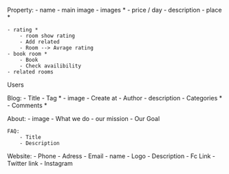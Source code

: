 Property:
    - name
    - main image
    - images *
    - price / day
    - description
    - place *


    - rating *
        - room show rating
        - Add related 
        - Room --> Avrage rating
    - book room *
        - Book 
        - Check availibility
    - related rooms


Users


Blog:
    - Title
    - Tag *
    - image
    - Create at 
    - Author
    - description
    - Categories *
    - Comments *


About:
    - image
    - What we do
    - our mission
    - Our Goal


    FAQ:
        - Title
        - Description


Website:
    - Phone
    - Adress
    - Email
    - name
    - Logo
    - Description
    - Fc Link
    - Twitter link 
    - Instagram